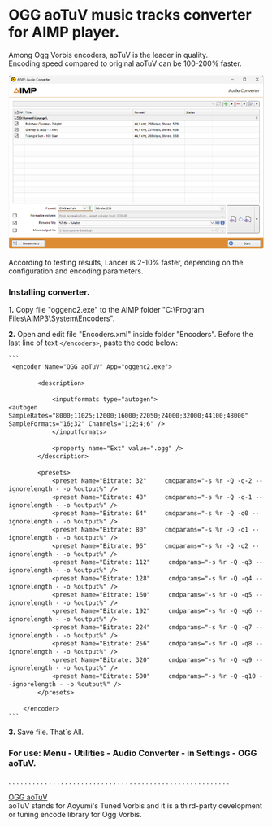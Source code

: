 
# OGG aoTuV music tracks converter for AIMP player.

Among Ogg Vorbis encoders, aoTuV is the leader in quality.   
Encoding speed compared to original aoTuV can be 100-200% faster.

![aimp](og.png)

According to testing results, Lancer is 2-10% faster, depending on the configuration and encoding parameters.   

### Installing converter.

**1.** Copy file "oggenc2.exe" to the AIMP folder "C:\Program Files\AIMP3\System\Encoders\".

**2.** Open and edit file "Encoders.xml" inside folder "Encoders". Before the last line of text `</encoders>`, paste the code below:   

````
```
 <encoder Name="OGG aoTuV" App="oggenc2.exe">

		<description>

			<inputformats type="autogen">
<autogen SampleRates="8000;11025;12000;16000;22050;24000;32000;44100;48000" SampleFormats="16;32" Channels="1;2;4;6" />
			</inputformats>

			<property name="Ext" value=".ogg" />
		</description>

		<presets>		
			<preset Name="Bitrate: 32"     cmdparams="-s %r -Q -q-2 --ignorelength - -o %output%" />
			<preset Name="Bitrate: 48"     cmdparams="-s %r -Q -q-1 --ignorelength - -o %output%" />
			<preset Name="Bitrate: 64"     cmdparams="-s %r -Q -q0 --ignorelength - -o %output%" />
			<preset Name="Bitrate: 80"     cmdparams="-s %r -Q -q1 --ignorelength - -o %output%" />
			<preset Name="Bitrate: 96"     cmdparams="-s %r -Q -q2 --ignorelength - -o %output%" />
			<preset Name="Bitrate: 112"     cmdparams="-s %r -Q -q3 --ignorelength - -o %output%" />
			<preset Name="Bitrate: 128"     cmdparams="-s %r -Q -q4 --ignorelength - -o %output%" />
			<preset Name="Bitrate: 160"     cmdparams="-s %r -Q -q5 --ignorelength - -o %output%" />
			<preset Name="Bitrate: 192"     cmdparams="-s %r -Q -q6 --ignorelength - -o %output%" />
			<preset Name="Bitrate: 224"     cmdparams="-s %r -Q -q7 --ignorelength - -o %output%" />
			<preset Name="Bitrate: 256"     cmdparams="-s %r -Q -q8 --ignorelength - -o %output%" />
			<preset Name="Bitrate: 320"     cmdparams="-s %r -Q -q9 --ignorelength - -o %output%" />
			<preset Name="Bitrate: 500"     cmdparams="-s %r -Q -q10 --ignorelength - -o %output%" />	
		</presets>

	</encoder>	
```
```` 

**3.** Save file. That`s All.   

### For use: Menu - Utilities - Audio Converter - in Settings - OGG aoTuV. 

. . . . . . . . . . . . . . . . . . . . . . . . . . . . . . . . . . . . . . . . . . . . . . . . . . . . . . .   

[OGG aoTuV](https://ao-yumi.github.io/aotuv_web/index.html)    
aoTuV stands for Aoyumi's Tuned Vorbis and it is a third-party development or tuning encode library for Ogg Vorbis.   

